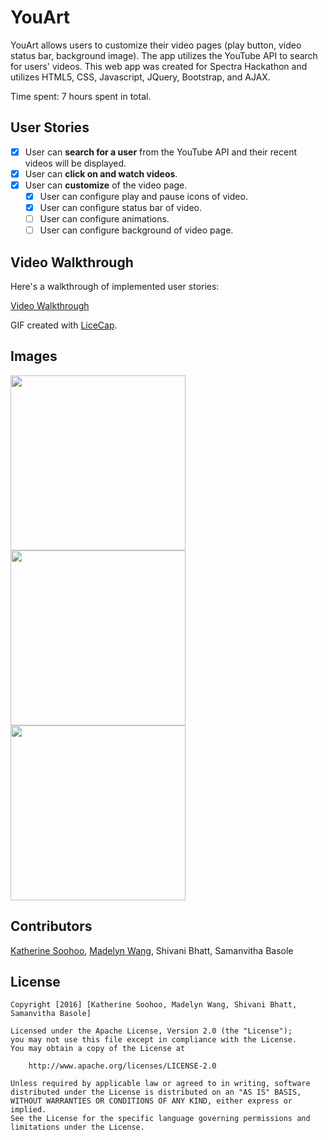 # YouArt

YouArt allows users to customize their video pages (play button, video status bar, background image). The app utilizes the YouTube API to search for users' videos. This web app was created for Spectra Hackathon and utilizes HTML5, CSS, Javascript, JQuery, Bootstrap, and AJAX.

Time spent: 7 hours spent in total. 

## User Stories

* [x] User can **search for a user** from the YouTube API and their recent videos will be displayed.
* [x] User can **click on and watch videos**.
* [x] User can **customize** of the video page. 
   * [x] User can configure play and pause icons of video.
   * [x] User can configure status bar of video.
   * [ ] User can configure animations.
   * [ ] User can configure background of video page.

## Video Walkthrough

Here's a walkthrough of implemented user stories:

<a href="http://i.imgur.com/JhbpsLx.gifv">Video Walkthrough</a>

GIF created with [LiceCap](http://www.cockos.com/licecap/).

## Images
<img src='http://challengepost-s3-challengepost.netdna-ssl.com/photos/production/software_photos/000/397/930/datas/gallery.jpg' width='280'/>
<img src='http://challengepost-s3-challengepost.netdna-ssl.com/photos/production/software_photos/000/397/932/datas/gallery.jpg' width='280'/>
<img src='http://challengepost-s3-challengepost.netdna-ssl.com/photos/production/software_photos/000/397/931/datas/gallery.jpg' width='280'/>

## Contributors

<a href="https://github.com/katsoohoo">Katherine Soohoo</a>, <a href="https://github.com/madelynw">Madelyn Wang</a>, Shivani Bhatt, Samanvitha Basole

## License

    Copyright [2016] [Katherine Soohoo, Madelyn Wang, Shivani Bhatt, Samanvitha Basole]

    Licensed under the Apache License, Version 2.0 (the "License");
    you may not use this file except in compliance with the License.
    You may obtain a copy of the License at

        http://www.apache.org/licenses/LICENSE-2.0

    Unless required by applicable law or agreed to in writing, software
    distributed under the License is distributed on an "AS IS" BASIS,
    WITHOUT WARRANTIES OR CONDITIONS OF ANY KIND, either express or implied.
    See the License for the specific language governing permissions and
    limitations under the License.
